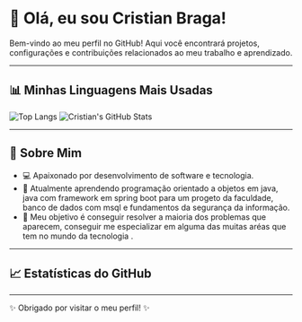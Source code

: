 # 👋 Olá, eu sou Cristian Braga!

Bem-vindo ao meu perfil no GitHub! Aqui você encontrará projetos, configurações e contribuições relacionados ao meu trabalho e aprendizado.

---

## 📊 Minhas Linguagens Mais Usadas

![Top Langs](https://github-readme-stats.vercel.app/api/top-langs/?username=CristianBraga7&layout=compact&theme=dracula)                    ![Cristian's GitHub Stats](https://github-readme-stats.vercel.app/api?username=CristianBraga7&show_icons=true&theme=dracula)

---

## 📖 Sobre Mim
- 💻 Apaixonado por desenvolvimento de software e tecnologia.
- 🌱 Atualmente aprendendo programação orientado a objetos em java, java com framework em spring boot para um progeto da faculdade, banco de dados com msql e fundamentos da segurança da informação.
- 🎯 Meu objetivo é conseguir resolver a maioria dos problemas que aparecem, conseguir me especializar em alguma das muitas aréas que tem no mundo da tecnologia .

---

## 📈 Estatísticas do GitHub



---
✨ Obrigado por visitar o meu perfil! ✨
